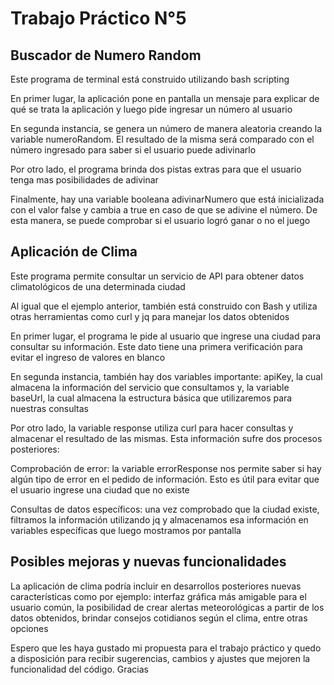 # Trabajo Práctico N°5

## Buscador de Numero Random

<p>Este programa de terminal está construido utilizando bash scripting</p>
<p>En primer lugar, la aplicación pone en pantalla un mensaje para explicar de qué se trata la aplicación y luego pide ingresar un número al usuario</p>
<p>En segunda instancia, se genera un número de manera aleatoria creando la variable numeroRandom. El resultado de la misma será comparado con el número ingresado para saber si el usuario puede adivinarlo</p>
<p>Por otro lado, el programa brinda dos pistas extras para que el usuario tenga mas posibilidades de adivinar</p>
<p>Finalmente, hay una variable booleana adivinarNumero que está inicializada con el valor false y cambia a true en caso de que se adivine el número. De esta manera, se puede comprobar si el usuario logró ganar o no el juego</p>

## Aplicación de Clima

<p>Este programa permite consultar un servicio de API para obtener datos climatológicos de una determinada ciudad</p>
<p>Al igual que el ejemplo anterior, también está construido con Bash y utiliza otras herramientas como curl y jq para manejar los datos obtenidos</p>
<p>En primer lugar, el programa le pide al usuario que ingrese una ciudad para consultar su información. Este dato tiene una primera verificación para evitar el ingreso de valores en blanco</p>
<p>En segunda instancia, también hay dos variables importante: apiKey, la cual almacena la información del servicio que consultamos y, la variable baseUrl, la cual almacena la estructura básica que utilizaremos para nuestras consultas</p>
<p>Por otro lado, la variable response utiliza curl para hacer consultas y almacenar el resultado de las mismas. Esta información sufre dos procesos posteriores:</p>
<p>Comprobación de error: la variable errorResponse nos permite saber si hay algún tipo de error en el pedido de información. Esto es útil para evitar que el usuario ingrese una ciudad que no existe</p>
<p>Consultas de datos específicos: una vez comprobado que la ciudad existe, filtramos la información utilizando jq y almacenamos esa información en variables específicas que luego mostramos por pantalla</p>

## Posibles mejoras y nuevas funcionalidades

<p>La aplicación de clima podría incluir en desarrollos posteriores nuevas características como por ejemplo: interfaz gráfica más amigable para el usuario común, la posibilidad de crear alertas meteorológicas a partir de los datos obtenidos, brindar consejos cotidianos según el clima, entre otras opciones</p>
<p>Espero que les haya gustado mi propuesta para el trabajo práctico y quedo a disposición para recibir sugerencias, cambios y ajustes que mejoren la funcionalidad del código. Gracias</p>
